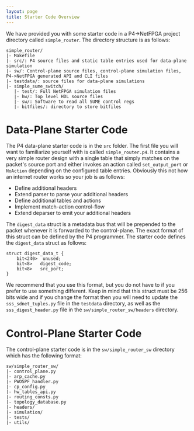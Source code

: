 ```yaml
---
layout: page
title: Starter Code Overview
---
```


We have provided you with some starter code in a P4->NetFPGA project directory called `simple_router`. The directory structure is as follows:

```
simple_router/
|- Makefile
|- src/: P4 source files and static table entries used for data-plane simulation
|- sw/: Control-plane source files, control-plane simulation files, P4->NetFPGA generated API and CLI files
|- testdata/: source files for data-plane simulations
|- simple_sume_switch/
   |- test/: Full NetFPGA simulation files
   |- hw/: Top level HDL source files
   |- sw/: Software to read all SUME control regs
   |- bitfiles/: directory to store bitfiles
```

# Data-Plane Starter Code

The P4 data-plane starter code is in the `src` folder. The first file you will want to familiarize yourself with is called `simple_router.p4`. It contains a very simple router design with a single table that simply matches on the packet's source port and either invokes an action called `set_output_port` or `NoAction` depending on the configured table entries. Obviously this not how an internet router works so your job is as follows:

* Define additional headers
* Extend parser to parse your additional headers
* Define additional tables and actions
* Implement match-action control-flow
* Extend deparser to emit your additional headers

The `digest_data` struct is a metadata bus that will be prepended to the packet whenever it is forwarded to the control-plane. The exact format of this struct can be defined by the P4 programmer. The starter code defines the `digest_data` struct as follows:

```
struct digest_data_t {
    bit<240>  unused;
    bit<8>   digest_code;
    bit<8>   src_port;
}
```

We recommend that you use this format, but you do not have to if you prefer to use something different. Keep in mind that this struct must be 256 bits wide and if you change the format then you will need to update the `sss_sdnet_tuples.py` file in the `testdata` directory, as well as the `sss_digest_header.py` file in the `sw/simple_router_sw/headers` directory.

# Control-Plane Starter Code

The control-plane starter code is in the `sw/simple_router_sw` directory which has the following format:

```
sw/simple_router_sw/
|- control_plane.py
|- arp_cache.py
|- PWOSPF_handler.py
|- cp_config.py
|- hw_tables_api.py
|- routing_consts.py
|- topology_database.py
|- headers/
|- simulation/
|- tests/
|- utils/
```

